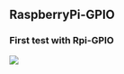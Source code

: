 ## RaspberryPi-GPIO
### First test with Rpi-GPIO
![](https://github.com/MrFMach/RaspberryPi-GPIO/tree/main/media/GIF.gif)
